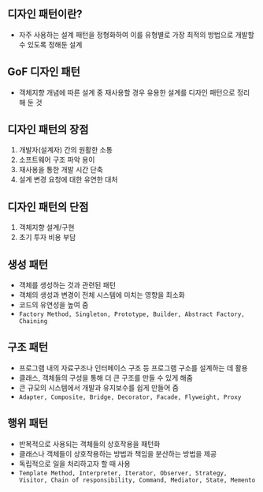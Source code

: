 ## 디자인 패턴이란?
* 자주 사용하는 설계 패턴을 정형화하여 이를 유형별로 가장 최적의 방법으로 개발할 수 있도록 정해둔 설계

## GoF 디자인 패턴
* 객체지향 개념에 따른 설계 중 재사용할 경우 유용한 설계를 디자인 패턴으로 정리해 둔 것

## 디자인 패턴의 장점
1. 개발자(설계자) 간의 원활한 소통
2. 소프트웨어 구조 파악 용이
3. 재사용을 통한 개발 시간 단축
4. 설계 변경 요청에 대한 유연한 대처

## 디자인 패턴의 단점
1. 객체지향 설계/구현
2. 초기 투자 비용 부담

## 생성 패턴
* 객체를 생성하는 것과 관련된 패턴
* 객체의 생성과 변경이 전체 시스템에 미치는 영향을 최소화
* 코드의 유연성을 높여 줌
* ```Factory Method, Singleton, Prototype, Builder, Abstract Factory, Chaining```

## 구조 패턴
* 프로그램 내의 자료구조나 인터페이스 구조 등 프로그램 구소를 설계하는 데 활용
* 클래스, 객체들의 구성을 통해 더 큰 구조를 만들 수 있게 해줌
* 큰 규모의 시스템에서 개발과 유지보수를 쉽게 만들어 줌
* ```Adapter, Composite, Bridge, Decorator, Facade, Flyweight, Proxy```

## 행위 패턴
* 반복적으로 사용되는 객체들의 상호작용을 패턴화
* 클래스나 객체들이 상호작용하는 방법과 책임을 분산하는 방법을 제공
* 독립적으로 일을 처리하고자 할 때 사용
* ```Template Method, Interpreter, Iterator, Observer, Strategy, Visitor, Chain of responsibility, Command, Mediator, State, Memento```

